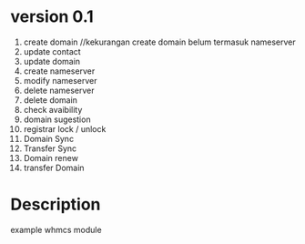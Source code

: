 version 0.1
=============
1. create domain    //kekurangan create domain belum termasuk nameserver
2. update contact
3. update domain
4. create nameserver
5. modify nameserver
6. delete nameserver
7. delete domain
8. check avaibility
9. domain sugestion
10. registrar lock / unlock 
11. Domain Sync
12. Transfer Sync
13. Domain renew
14. transfer Domain

Description
============
example whmcs module